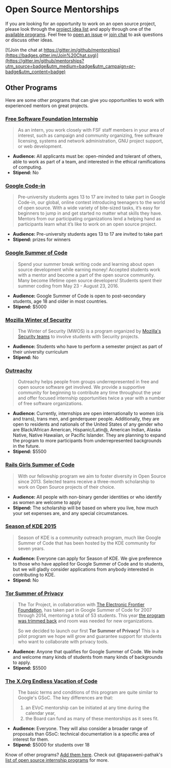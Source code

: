 # Open Source Mentorships

If you are looking for an opportunity to work on an open source project, please look through the [project idea list][project] and apply through one of the [available programs][program]. Feel free to [open an issue](https://github.com/github/mentorships/labels/question) or [join chat](https://gitter.im/github/mentorships) to ask questions or discuss other ideas.

[![Join the chat at https://gitter.im/github/mentorships](https://badges.gitter.im/Join%20Chat.svg)](https://gitter.im/github/mentorships?utm_source=badge&utm_medium=badge&utm_campaign=pr-badge&utm_content=badge)

[project]: https://github.com/github/mentorships/labels/project
[program]: https://github.com/github/mentorships/labels/program
[question]: https://github.com/github/mentorships/labels/question

## Other Programs

Here are some other programs that can give you opportunities to work with experienced mentors on great projects.

### [Free Software Foundation Internship](http://www.fsf.org/volunteer/internships)

> As an intern, you work closely with FSF staff members in your area of interest, such as campaign and community organizing, free software licensing, systems and network administration, GNU project support, or web development.

- **Audience:** All applicants must be: open-minded and tolerant of others, able to work as part of a team, and interested in the ethical ramifications of computing.
- **Stipend:** No

### [Google Code-in](https://developers.google.com/open-source/gci/)

> Pre-university students ages 13 to 17 are invited to take part in Google Code-in, our global, online contest introducing teenagers to the world of open source. With a wide variety of bite-sized tasks, it’s easy for beginners to jump in and get started no matter what skills they have. Mentors from our participating organizations lend a helping hand as participants learn what it’s like to work on an open source project.

- **Audience:** Pre-university students ages 13 to 17 are invited to take part
- **Stipend:** prizes for winners

### [Google Summer of Code](https://developers.google.com/open-source/gsoc/)

> Spend your summer break writing code and learning about open source development while earning money! Accepted students work with a mentor and become a part of the open source community. Many become lifetime open source developers! Students spent their summer coding from May 23 - August 23, 2016.

- **Audience:** Google Summer of Code is open to post-secondary students, age 18 and older in most countries.
- **Stipend:** $5000

### [Mozilla Winter of Security](https://wiki.mozilla.org/Security/Automation/Winter_Of_Security_2016)

> The Winter of Security (MWOS) is a program organized by [Mozilla's Security teams](https://wiki.mozilla.org/Security) to involve students with Security projects. 

- **Audience:** Students who have to perform a semester project as part of their university curriculum
- **Stipend:** No

### [Outreachy](https://www.gnome.org/outreachy/)

> Outreachy helps people from groups underrepresented in free and open source software get involved. We provide a supportive community for beginning to contribute any time throughout the year and offer focused internship opportunities twice a year with a number of free software organizations.

- **Audience:** Currently, internships are open internationally to women (cis and trans), trans men, and genderqueer people. Additionally, they are open to residents and nationals of the United States of any gender who are Black/African American, Hispanic/Latin@, American Indian, Alaska Native, Native Hawaiian, or Pacific Islander. They are planning to expand the program to more participants from underrepresented backgrounds in the future.
- **Stipend:** $5500

### [Rails Girls Summer of Code](http://railsgirlssummerofcode.org/)

> With our fellowship program we aim to foster diversity in Open Source since 2013. Selected teams receive a three-month scholarship to work on Open Source projects of their choice.

- **Audience:** All people with non-binary gender identities or who identify as women are welcome to apply
- **Stipend:** The scholarship will be based on where you live, how much your set expenses are, and any special circumstances.

### [Season of KDE 2015](https://season.kde.org/)

> Season of KDE is a community outreach program, much like Google Summer of Code that has been hosted by the KDE community for seven years.

- **Audience:** Everyone can apply for Season of KDE. We give preference to those who have applied for Google Summer of Code and to students, but we will gladly consider applications from anybody interested in contributing to KDE.
- **Stipend:** No

### [Tor Summer of Privacy](https://trac.torproject.org/projects/tor/wiki/org/TorSoP)

> The Tor Project, in collaboration with [​The Electronic Frontier Foundation](https://www.eff.org/), has taken part in Google Summer of Code for 2007 through 2014, mentoring a total of 53 students. This year [​the program was trimmed back](https://lists.torproject.org/pipermail/tor-dev/2015-March/008358.html) and room was needed for new organizations.
>
> So we decided to launch our first **Tor Summer of Privacy!** This is a pilot program we hope will grow and guarantee support for students who want to collaborate with privacy tools.

- **Audience:** Anyone that qualifies for Google Summer of Code. We invite and welcome many kinds of students from many kinds of backgrounds to apply.
- **Stipend:** $5500

### [The X.Org Endless Vacation of Code](https://www.x.org/wiki/XorgEVoC/)

> The basic terms and conditions of this program are quite similar to Google's GSoC. The key differences are that:
>
> 1. an EVoC mentorship can be initiated at any time during the calendar year,
> 2. the Board can fund as many of these mentorships as it sees fit.

- **Audience:** Everyone. They will also consider a broader range of proposals than GSoC: technical documentation is a specific area of interest for them.
- **Stipend:** $5000 for students over 18

Know of other programs? [Add them here](https://github.com/github/mentorships/edit/master/README.md). Check out @tapasweni-pathak's [list of open source internship programs](https://github.com/tapasweni-pathak/SOC-Programs/blob/master/README.md) for more.
